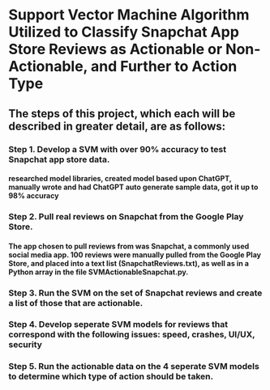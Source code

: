 # Support Vector Machine Algorithm Utilized to Classify Snapchat App Store Reviews as Actionable or Non-Actionable, and Further to Action Type

## The steps of this project, which each will be described in greater detail, are as follows:

### Step 1. Develop a SVM with over 90% accuracy to test Snapchat app store data.
#### researched model libraries, created model based upon ChatGPT, manually wrote and had ChatGPT auto generate sample data, got it up to 98% accuracy

### Step 2. Pull real reviews on Snapchat from the Google Play Store.
#### The app chosen to pull reviews from was Snapchat, a commonly used social media app. 100 reviews were manually pulled from the Google Play Store, and placed into a text list (SnapchatReviews.txt), as well as in a Python array in the file SVMActionableSnapchat.py.

### Step 3. Run the SVM on the set of Snapchat reviews and create a list of those that are actionable. 

### Step 4. Develop seperate SVM models for reviews that correspond with the following issues: speed, crashes, UI/UX, security

### Step 5. Run the actionable data on the 4 seperate SVM models to determine which type of action should be taken.


